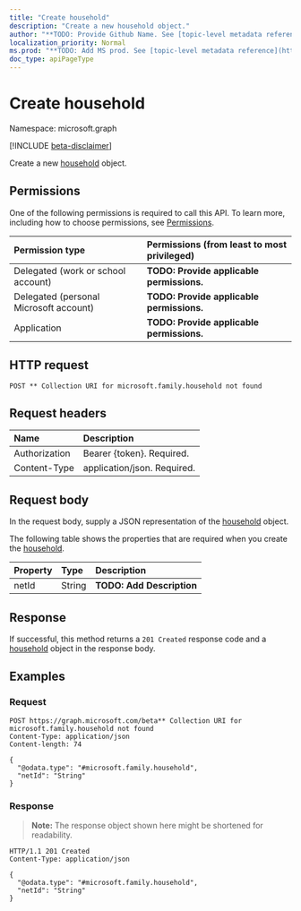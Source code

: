 ```yaml
---
title: "Create household"
description: "Create a new household object."
author: "**TODO: Provide Github Name. See [topic-level metadata reference](https://msgo.azurewebsites.net/add/document/guidelines/metadata.html#topic-level-metadata)**"
localization_priority: Normal
ms.prod: "**TODO: Add MS prod. See [topic-level metadata reference](https://msgo.azurewebsites.net/add/document/guidelines/metadata.html#topic-level-metadata)**"
doc_type: apiPageType
---
```


# Create household
Namespace: microsoft.graph

[!INCLUDE [beta-disclaimer](../../includes/beta-disclaimer.md)]

Create a new [household](../resources/household.md) object.

## Permissions
One of the following permissions is required to call this API. To learn more, including how to choose permissions, see [Permissions](/graph/permissions-reference).

|Permission type|Permissions (from least to most privileged)|
|:---|:---|
|Delegated (work or school account)|**TODO: Provide applicable permissions.**|
|Delegated (personal Microsoft account)|**TODO: Provide applicable permissions.**|
|Application|**TODO: Provide applicable permissions.**|

## HTTP request

<!-- {
  "blockType": "ignored"
}
-->
``` http
POST ** Collection URI for microsoft.family.household not found
```

## Request headers
|Name|Description|
|:---|:---|
|Authorization|Bearer {token}. Required.|
|Content-Type|application/json. Required.|

## Request body
In the request body, supply a JSON representation of the [household](../resources/household.md) object.

The following table shows the properties that are required when you create the [household](../resources/household.md).

|Property|Type|Description|
|:---|:---|:---|
|netId|String|**TODO: Add Description**|



## Response

If successful, this method returns a `201 Created` response code and a [household](../resources/household.md) object in the response body.

## Examples

### Request
<!-- {
  "blockType": "request",
  "name": "create_household_from_"
}
-->
``` http
POST https://graph.microsoft.com/beta** Collection URI for microsoft.family.household not found
Content-Type: application/json
Content-length: 74

{
  "@odata.type": "#microsoft.family.household",
  "netId": "String"
}
```


### Response
>**Note:** The response object shown here might be shortened for readability.
<!-- {
  "blockType": "response",
  "truncated": true,
  "@odata.type": "microsoft.family.household"
}
-->
``` http
HTTP/1.1 201 Created
Content-Type: application/json

{
  "@odata.type": "#microsoft.family.household",
  "netId": "String"
}
```

